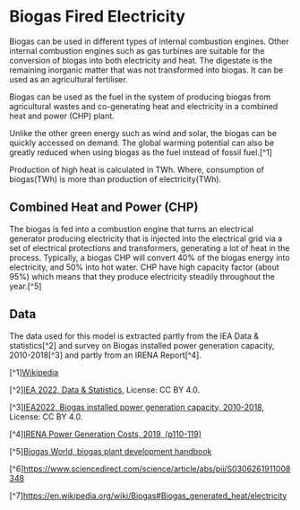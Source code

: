 # Biogas Fired Electricity

Biogas can be used in different types of internal combustion engines. Other internal combustion
engines such as gas turbines are suitable for the conversion of biogas into both electricity and
heat. The digestate is the remaining inorganic matter that was not transformed into biogas.
It can be used as an agricultural fertiliser.

Biogas can be used as the fuel in the system of producing biogas from agricultural wastes and
co-generating heat and electricity in a combined heat and power (CHP) plant.

Unlike the other green energy such as wind and solar, the biogas can be quickly accessed on demand.
The global warming potential can also be greatly reduced when using biogas as the fuel
instead of fossil fuel.[^1]

Production of high heat is calculated in TWh. Where, consumption of biogas(TWh) is more than production of electricity(TWh).

## Combined Heat and Power (CHP)

The biogas is fed into a combustion engine that turns an electrical generator producing electricity that is injected
into the electrical grid via a set of electrical protections and transformers, generating a lot of heat in the process.
Typically, a biogas CHP will convert 40% of the biogas energy into electricity, and 50% into hot water.
CHP have high capacity factor (about 95%) which means that they produce electricity steadily throughout the year.[^5]


## Data
The data used for this model is extracted partly from the IEA Data & statistics[^2] and survey on Biogas installed power
generation capacity, 2010-2018[^3] and partly from an IRENA Report[^4].

[^1][Wikipedia](https://en.wikipedia.org/wiki/Biogas#Biogas_generated_heat/electricity)

[^2][IEA 2022, Data & Statistics](https://www.iea.org/data-and-statistics/data-tables?country=WORLD&energy=Renewables%20%26%20waste&year=2019), License: CC BY 4.0.

[^3][IEA2022, Biogas installed power generation capacity, 2010-2018](https://www.iea.org/data-and-statistics/charts/biogas-installed-power-generation-capacity-2010-2018), License: CC BY 4.0.

[^4][IRENA Power Generation Costs, 2019, (p110-119)](https://www.irena.org/-/media/Files/IRENA/Agency/Publication/2020/Jun/IRENA_Power_Generation_Costs_2019.pdf)

[^5][Biogas World, biogas plant development handbook](https://www.biogasworld.com/biogas-plant-development-handbook/)

[^6]https://www.sciencedirect.com/science/article/abs/pii/S0306261911008348

[^7]https://en.wikipedia.org/wiki/Biogas#Biogas_generated_heat/electricity
